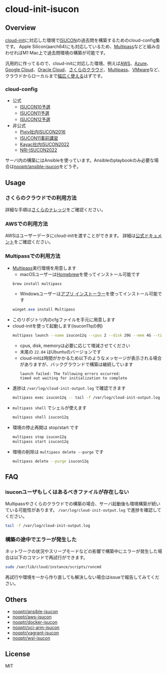 # cloud-init-isucon

## Overview

[cloud-init](https://cloud-init.io/)に対応した環境で[ISUCON](http://isucon.net/)の過去問を構築するためのcloud-config集です。
Apple Silicon(aarch64)にも対応しているため、[Multipass](https://multipass.run/)などと組み合わせればM1 Mac上で過去問環境の構築が可能です。

汎用的に作ってるので、cloud-initに対応した環境、例えば[AWS](https://docs.aws.amazon.com/ja_jp/AWSEC2/latest/UserGuide/user-data.html#user-data-cloud-init)、[Azure](https://docs.microsoft.com/ja-jp/azure/virtual-machines/linux/using-cloud-init)、[Google Cloud](https://blog.woohoosvcs.com/2019/11/cloud-init-on-google-compute-engine/)、[Oracle Cloud](https://docs.oracle.com/ja-jp/iaas/Content/Compute/References/images.htm#Oracle__linux-cloud-init)、[さくらのクラウド](https://manual.sakura.ad.jp/cloud/server/cloud-init.html)、[Multipass](https://multipass.run/)、[VMware](https://kb.vmware.com/s/article/59557?lang=ja)など、クラウドからローカルまで[幅広く使える](https://cloudinit.readthedocs.io/en/latest/topics/availability.html)はずです。

### cloud-config

* 公式
  * [ISUCON10予選](https://github.com/nooptr/cloud-init-isucon/tree/main/isucon10q)
  * [ISUCON11予選](https://github.com/nooptr/cloud-init-isucon/tree/main/isucon11q)
  * [ISUCON12予選](https://github.com/nooptr/cloud-init-isucon/tree/main/isucon12q)
* 非公式
  * [Pixiv社内ISUCON2016](https://github.com/nooptr/cloud-init-isucon/tree/main/private-isu)
  * [ISUCON11事前講習](https://github.com/nooptr/cloud-init-isucon/tree/main/isucon11-prior)
  * [Kayac社内ISUCON2022](https://github.com/nooptr/cloud-init-kayac-isucon-2022)
  * [NRI-ISUCON2022](https://github.com/nooptr/cloud-init-isucon/tree/main/nri-isucon2022)

サーバ内の構築にはAnsibleを使っています。Ansibleのplaybookのみ必要な場合は[nooptr/ansible-isucon](https://github.com/nooptr/ansible-isucon)をどうぞ。

## Usage

### さくらのクラウドでの利用方法

詳細な手順は[さくらのナレッジ](https://knowledge.sakura.ad.jp/31520/)をご確認ください。

### AWSでの利用方法

AWSはユーザーデータにcloud-initを渡すことができます。
詳細は[公式ドキュメント](https://docs.aws.amazon.com/ja_jp/AWSEC2/latest/UserGuide/user-data.html#user-data-cloud-init)をご確認ください。

### Multipassでの利用方法

* [Multipass](https://multipass.run/)実行環境を用意します
  * macOSユーザーは[Homebrew](https://brew.sh/)を使ってインストール可能です
  ```sh
  brew install multipass
  ```
  * Windowsユーザーは[アプリ インストーラー](https://apps.microsoft.com/store/detail/app-installer/9NBLGGH4NNS1)を使ってインストール可能です
  ```powershell
  winget.exe install Multipass
  ```
* このリポジトリ内のcfgファイルを手元に用意します
* cloud-initを使って起動します(isucon11qの例)
  ```sh
  multipass launch --name isucon12q --cpus 2 --disk 20G --mem 4G --timeout 60 --cloud-init isucon12q.cfg 22.04
  ```
  * cpus, disk, memoryは必要に応じて増減させてください
  * 末尾の `22.04` はUbuntuのバージョンです
  * cloud-initは時間がかかるため以下のようなメッセージが表示される場合がありますが、バックグラウンドで構築は継続しています
    ```
    launch failed: The following errors occurred:
    timed out waiting for initialization to complete
    ```
* 進捗は `/var/log/cloud-init-output.log` で確認できます
  ```sh
  multipass exec isucon12q -- tail -f /var/log/cloud-init-output.log
  ```
* `multipass shell` でシェルが使えます
  ```sh
  multipass shell isucon12q
  ```
* 環境の停止再開は stop/start です
  ```sh
  multipass stop isucon12q
  multipass start isucon12q
  ```
* 環境の削除は `multipass delete --purge` です
  ```sh
  multipass delete --purge isucon12q
  ```

## FAQ

### isuconユーザもしくはあるべきファイルが存在しない

Multipassやさくらのクラウドでの構築の場合、サーバ起動後も環境構築が続いている可能性があります。
`/var/log/cloud-init-output.log` で進捗を確認してください。

```sh
tail -f /var/log/cloud-init-output.log
```

### 構築の途中でエラーが発生した

ネットワークの状況やスリープモードなどの影響で構築中にエラーが発生した場合は以下のコマンドで再試行ができます。

```sh
sudo /var/lib/cloud/instance/scripts/runcmd
```

再試行や環境を一から作り直しても解決しない場合はissueで報告してみてください。

## Others

* [nooptr/ansible-isucon](https://github.com/nooptr/ansible-isucon)
* [nooptr/aws-isucon](https://github.com/nooptr/aws-isucon)
* [nooptr/docker-isucon](https://github.com/nooptr/docker-isucon)
* [nooptr/oci-arm-isucon](https://github.com/nooptr/oci-arm-isucon)
* [nooptr/vagrant-isucon](https://github.com/nooptr/vagrant-isucon)
* [nooptr/wsl-isucon](https://github.com/nooptr/wsl-isucon)

## License

MIT

